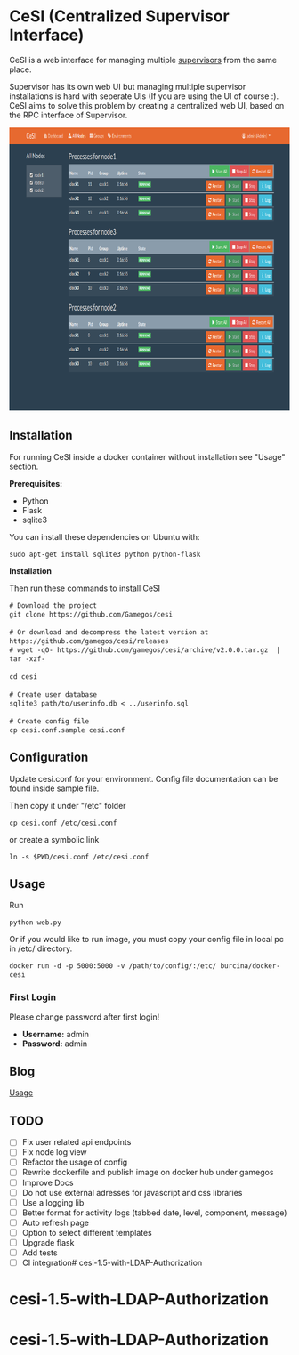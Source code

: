 CeSI (Centralized Supervisor Interface)
=======================================

CeSI is a web interface for managing multiple [supervisors][1] from the same 
place. 

Supervisor has its own web UI but managing multiple supervisor installations is 
hard with seperate UIs (If you are using the UI of course :). CeSI aims to solve 
this problem by creating a centralized web UI, based on the RPC interface of 
Supervisor.

<p align="center">
<img src="./docs/screenshots/all-nodes.png" title="All Nodes" width="800" height="509" />
</p>

## Installation

For running CeSI inside a docker container without installation see "Usage" 
section.

**Prerequisites:**

- Python
- Flask
- sqlite3

You can install these dependencies on Ubuntu with:

    sudo apt-get install sqlite3 python python-flask

**Installation**

Then run these commands to install CeSI

    # Download the project
    git clone https://github.com/Gamegos/cesi

    # Or download and decompress the latest version at https://github.com/gamegos/cesi/releases
    # wget -qO- https://github.com/gamegos/cesi/archive/v2.0.0.tar.gz  | tar -xzf-

    cd cesi

    # Create user database
    sqlite3 path/to/userinfo.db < ../userinfo.sql

    # Create config file
    cp cesi.conf.sample cesi.conf

## Configuration

Update cesi.conf for your environment. Config file documentation can be found 
inside sample file.

Then copy it under "/etc" folder

    cp cesi.conf /etc/cesi.conf

or create a symbolic link

    ln -s $PWD/cesi.conf /etc/cesi.conf


## Usage

Run

    python web.py

Or if you would like to run image, you must copy your config file in local pc in 
/etc/ directory.

    docker run -d -p 5000:5000 -v /path/to/config/:/etc/ burcina/docker-cesi


### First Login

Please change password after first login!

- **Username:** admin
- **Password:** admin


## Blog

[Usage][2]


[1]: http://supervisord.org/
[2]: http://www.gulsahkose.com/2014/09/cesi-centralized-supervisor-interface.html


## TODO

- [ ] Fix user related api endpoints
- [ ] Fix node log view
- [ ] Refactor the usage of config
- [ ] Rewrite dockerfile and publish image on docker hub under gamegos
- [ ] Improve Docs
- [ ] Do not use external adresses for javascript and css libraries 
- [ ] Use a logging lib
- [ ] Better format for activity logs (tabbed date, level, component, message)
- [ ] Auto refresh page
- [ ] Option to select different templates
- [ ] Upgrade flask
- [ ] Add tests
- [ ] CI integration# cesi-1.5-with-LDAP-Authorization
# cesi-1.5-with-LDAP-Authorization
# cesi-1.5-with-LDAP-Authorization
